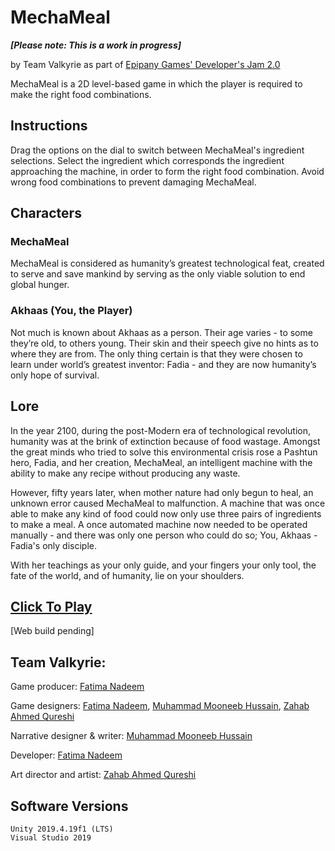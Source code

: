 # MechaMeal
***[Please note: This is a work in progress]***

by Team Valkyrie as part of [Epipany Games' Developer's Jam 2.0](https://itch.io/jam/epiphany-game-jam-2)

MechaMeal is a 2D level-based game in which the player is required to make the right food combinations.

## Instructions
Drag the options on the dial to switch between MechaMeal's ingredient selections. Select the ingredient which corresponds the ingredient approaching the machine, in order to form the right food combination. Avoid wrong food combinations to prevent damaging MechaMeal.

## Characters
### MechaMeal
MechaMeal is considered as humanity’s greatest technological feat, created to serve and save mankind by serving as the only viable solution to end global hunger.
### Akhaas (You, the Player)
Not much is known about Akhaas as a person. Their age varies - to some they’re old, to others young. Their skin and their speech give no hints as to where they are from. The only thing certain is that they were chosen to learn under world’s greatest inventor: Fadia - and they are now humanity’s only hope of survival.

## Lore
In the year 2100, during the post-Modern era of technological revolution, humanity was at the brink of extinction because of food wastage. Amongst the great minds who tried to solve this environmental crisis rose a Pashtun hero, Fadia, and her creation, MechaMeal, an intelligent machine with the ability to make any recipe without producing any waste.

However, fifty years later, when mother nature had only begun to heal, an unknown  error caused MechaMeal to malfunction. A machine that was once able to make any kind of food could now only use three pairs of ingredients to make a meal. A once automated machine now needed to be operated manually - and there was only one person who could do so; You, Akhaas - Fadia's only disciple.

With her teachings as your only guide, and your fingers your only tool, the fate of the world, and of humanity, lie on your shoulders.

## [Click To Play]()
[Web build pending]

## Team Valkyrie:

Game producer: [Fatima Nadeem](https://croft-f.itch.io/)

Game designers: [Fatima Nadeem](https://croft-f.itch.io/), [Muhammad Mooneeb Hussain](https://itch.io/profile/maskedmoon), [Zahab Ahmed Qureshi](https://zahabaq.itch.io/)

Narrative designer & writer: [Muhammad Mooneeb Hussain](https://itch.io/profile/maskedmoon)

Developer: [Fatima Nadeem](https://croft-f.itch.io/)

Art director and artist: [Zahab Ahmed Qureshi](https://zahabaq.itch.io/)

## Software Versions

    Unity 2019.4.19f1 (LTS)
    Visual Studio 2019

 
